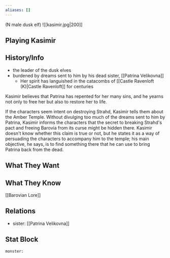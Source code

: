 ```yaml
---
aliases: []
---
```

(N male dusk elf)
![[kasimir.jpg|200]]
## Playing Kasimir

## History/Info
- the leader of the dusk elves
- burdened by dreams sent to him by his dead sister, [[Patrina Velikovna]]
	- Her spirit has languished in the catacombs of [[Castle Ravenloft (K)|Castle Ravenloft]] for centuries


Kasimir believes that Patrina has repented for her many sins, and he yearns not only to free her but also to restore her to life.

If the characters seem intent on destroying Strahd, Kasimir tells them about the Amber Temple. Without divulging too much of the dreams sent to him by Patrina, Kasimir informs the characters that the secret to breaking Strahd's pact and freeing Barovia from its curse might be hidden there. Kasimir doesn't know whether this claim is true or not, but he states it as a way of persuading the characters to accompany him to the temple; his main objective, he says, is to find something there that he can use to bring Patrina back from the dead.

## What They Want

## What They Know
[[Barovian Lore]]

## Relations
- sister: [[Patrina Velikovna]]

## Stat Block

```statblock
monster: 
```

```dataviewjs
```
